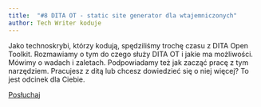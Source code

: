 ```yaml
---
title: 	"#8 DITA OT - static site generator dla wtajemniczonych"
author: Tech Writer koduje
---
```


Jako technoskrybi, którzy kodują, spędziliśmy trochę czasu z DITA Open Toolkit. Rozmawiamy o tym do czego służy DITA OT i jakie ma możliwości. Mówimy o wadach i zaletach. Podpowiadamy też jak zacząć pracę z tym narzędziem. Pracujesz z ditą lub chcesz dowiedzieć się o niej więcej? To jest odcinek dla Ciebie.

<a class="btn btn-primary" href="https://anchor.fm/docdeveloper/episodes/8-DITA-OT---static-site-generator-dla-wtajemniczonych-e5kpb2/a-ap19v5" target="_blank"><i class="fas fa-headphones"></i> Posłuchaj</a>
